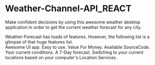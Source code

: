 # Weather-Channel-API_REACT
Make confident decisions by using this awesome weather desktop application in order to get the current weather forecast for any city.

 Weather-Forecast has loads of features. However, the following list is a glimpse of that huge features list.  
 Awesome UI app. 
 Easy to use. 
 Value For Money. 
 Available SourceCode.
 Your current conditions.
 A 7-Day forecast. 
 Switching to your current locations based on your computer's Location Services.
